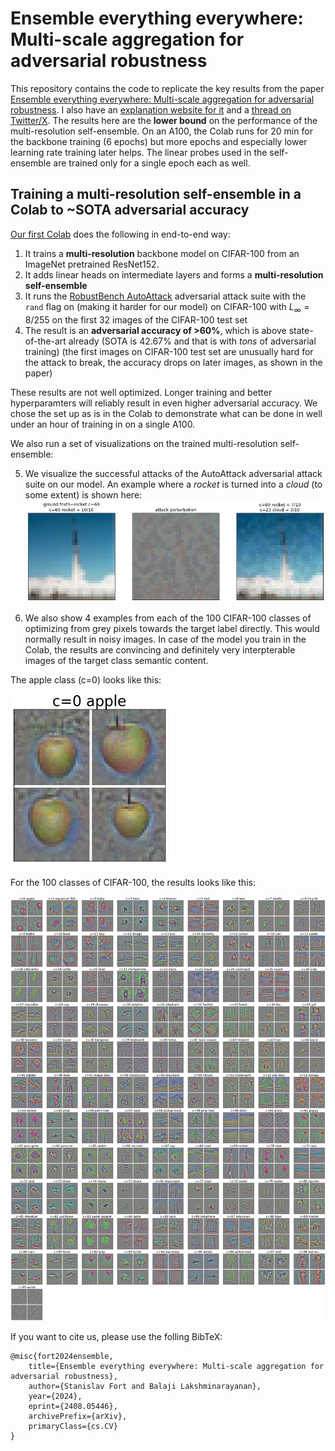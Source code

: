 # Ensemble everything everywhere: Multi-scale aggregation for adversarial robustness

This repository contains the code to replicate the key results from the paper [Ensemble everything everywhere: Multi-scale aggregation for adversarial robustness](https://arxiv.org/abs/2408.05446). I also have an [explanation website for it](https://stanislavfort.com/ensemble-everything/) and a [thread on Twitter/X](https://x.com/stanislavfort/status/1823347721358438624). The results here are the **lower bound** on the performance of the multi-resolution self-ensemble. On an A100, the Colab runs for 20 min for the backbone training (6 epochs) but more epochs and especially lower learning rate training later helps. The linear probes used in the self-ensemble are trained only for a single epoch each as well.

## Training a multi-resolution self-ensemble in a Colab to ~SOTA adversarial accuracy
[Our first Colab](https://github.com/stanislavfort/ensemble-everything-everywhere/blob/main/quick_replication_for_multi_resolution_self_ensemble.ipynb) does the following in end-to-end way:
1. It trains a **multi-resolution** backbone model on CIFAR-100 from an ImageNet pretrained ResNet152.
2. It adds linear heads on intermediate layers and forms a **multi-resolution self-ensemble**
3. It runs the [RobustBench AutoAttack](https://robustbench.github.io/) adversarial attack suite with the `rand` flag on (making it harder for our model) on CIFAR-100 with $L_\infty = 8/255$ on the first 32 images of the CIFAR-100 test set
4. The result is an **adversarial accuracy of >60%**, which is above state-of-the-art already (SOTA is 42.67% and that is with *tons* of adversarial training)  (the first images on CIFAR-100 test set are unusually hard for the attack to break, the accuracy drops on later images, as shown in the paper)

These results are not well optimized. Longer training and better hyperparamters will reliably result in even higher adversarial accuracy. We chose the set up as is in the Colab to demonstrate what can be done in well under an hour of training in on a single A100.

We also run a set of visualizations on the trained multi-resolution self-ensemble:

5. We visualize the successful attacks of the AutoAttack adversarial attack suite on our model. An example where a *rocket* is turned into a *cloud* (to some extent) is shown here:
![A successful adversarial attack on our model.](single-mistake.png "A successful AutoAttack on our multi-resolution self-ensemble")

6. We also show 4 examples from each of the 100 CIFAR-100 classes of optimizing from grey pixels towards the target label directly. This would normally result in noisy images. In case of the model you train in the Colab, the results are convincing and definitely very interpterable images of the target class semantic content.

The apple class (c=0) looks like this:

![Maximizing the apple class directly with respect to pixels](just-apple.png "Maximizing the apple class directly with respect to pixels")

For the 100 classes of CIFAR-100, the results looks like this:

![Maximizing class directly with respect to pixels for all 100 classes of CIFAR-100](all-images.png "Maximizing class directly with respect to pixels for all 100 classes of CIFAR-100")

If you want to cite us, please use the folling BibTeX:
```
@misc{fort2024ensemble,
    title={Ensemble everything everywhere: Multi-scale aggregation for adversarial robustness},
    author={Stanislav Fort and Balaji Lakshminarayanan},
    year={2024},
    eprint={2408.05446},
    archivePrefix={arXiv},
    primaryClass={cs.CV}
}
```
